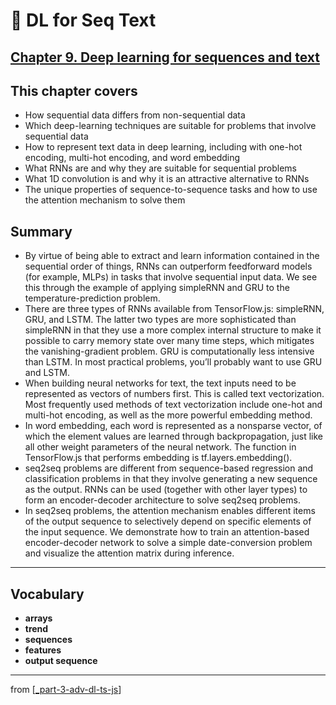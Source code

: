 # 🧬 DL for Seq Text

## [**Chapter 9.** Deep learning for sequences and text](https://livebook.manning.com/book/deep-learning-with-javascript/chapter-9/)

## This chapter covers

- How sequential data differs from non-sequential data
- Which deep-learning techniques are suitable for problems that involve sequential data
- How to represent text data in deep learning, including with one-hot encoding, multi-hot encoding, and word embedding
- What RNNs are and why they are suitable for sequential problems
- What 1D convolution is and why it is an attractive alternative to RNNs
- The unique properties of sequence-to-sequence tasks and how to use the attention mechanism to solve them

## Summary

- By virtue of being able to extract and learn information contained in the sequential order of things, RNNs can outperform feedforward models (for example, MLPs) in tasks that involve sequential input data. We see this through the example of applying simpleRNN and GRU to the temperature-prediction problem.
- There are three types of RNNs available from TensorFlow.js: simpleRNN, GRU, and LSTM. The latter two types are more sophisticated than simpleRNN in that they use a more complex internal structure to make it possible to carry memory state over many time steps, which mitigates the vanishing-gradient problem. GRU is computationally less intensive than LSTM. In most practical problems, you’ll probably want to use GRU and LSTM.
- When building neural networks for text, the text inputs need to be represented as vectors of numbers first. This is called text vectorization. Most frequently used methods of text vectorization include one-hot and multi-hot encoding, as well as the more powerful embedding method.
- In word embedding, each word is represented as a nonsparse vector, of which the element values are learned through backpropagation, just like all other weight parameters of the neural network. The function in TensorFlow.js that performs embedding is tf.layers.embedding().
- seq2seq problems are different from sequence-based regression and classification problems in that they involve generating a new sequence as the output. RNNs can be used (together with other layer types) to form an encoder-decoder architecture to solve seq2seq problems.
- In seq2seq problems, the attention mechanism enables different items of the output sequence to selectively depend on specific elements of the input sequence. We demonstrate how to train an attention-based encoder-decoder network to solve a simple date-conversion problem and visualize the attention matrix during inference.

---

## **Vocabulary**

- <b>arrays</b>
- <b>trend</b>
- <b>sequences</b>
- <b>features</b>
- <b>output sequence</b>

<link rel="stylesheet" type="text/css" media="all" href="../../../assets/css/custom.css" />

---

from [[_part-3-adv-dl-ts-js]]

[//begin]: # "Autogenerated link references for markdown compatibility"
[_part-3-adv-dl-ts-js]: ../_part-3-adv-dl-ts-js.md "Part 3 Adv DL TS JS"
[//end]: # "Autogenerated link references"
